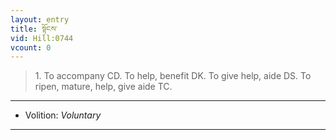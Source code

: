 ```yaml
---
layout: entry
title: སྟོངས་
vid: Hill:0744
vcount: 0
---
```

> 1\. To accompany CD\. To help, benefit DK\. To give help, aide DS\. To ripen, mature, help, give aide TC\.

---
* Volition: _Voluntary_

---


